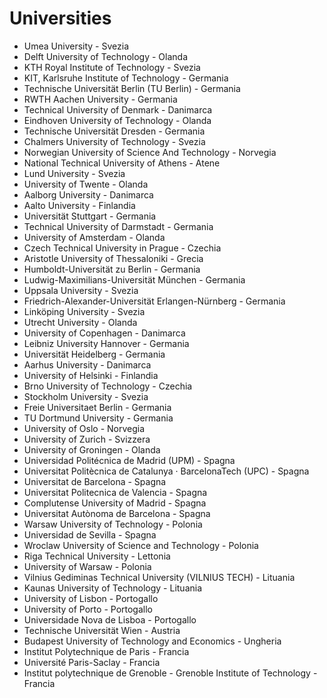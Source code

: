 # Universities
* Umea University - Svezia
* Delft University of Technology - Olanda
* KTH Royal Institute of Technology - Svezia
* KIT, Karlsruhe Institute of Technology - Germania
* Technische Universität Berlin (TU Berlin) - Germania
* RWTH Aachen University - Germania
* Technical University of Denmark - Danimarca
* Eindhoven University of Technology - Olanda
* Technische Universität Dresden - Germania
* Chalmers University of Technology - Svezia
* Norwegian University of Science And Technology - Norvegia
* National Technical University of Athens - Atene
* Lund University - Svezia
* University of Twente - Olanda
* Aalborg University - Danimarca
* Aalto University - Finlandia
* Universität Stuttgart - Germania
* Technical University of Darmstadt - Germania
* University of Amsterdam - Olanda
* Czech Technical University in Prague - Czechia
* Aristotle University of Thessaloniki - Grecia
* Humboldt-Universität zu Berlin - Germania
* Ludwig-Maximilians-Universität München - Germania
* Uppsala University - Svezia
* Friedrich-Alexander-Universität Erlangen-Nürnberg - Germania
* Linköping University - Svezia
* Utrecht University - Olanda
* University of Copenhagen - Danimarca
* Leibniz University Hannover - Germania
* Universität Heidelberg - Germania
* Aarhus University - Danimarca
* University of Helsinki - Finlandia
* Brno University of Technology - Czechia
* Stockholm University - Svezia
* Freie Universitaet Berlin - Germania
* TU Dortmund University - Germania
* University of Oslo - Norvegia
* University of Zurich - Svizzera
* University of Groningen - Olanda
* Universidad Politécnica de Madrid (UPM) - Spagna
* Universitat Politècnica de Catalunya · BarcelonaTech (UPC) - Spagna
* Universitat de Barcelona - Spagna
* Universitat Politecnica de Valencia - Spagna
* Complutense University of Madrid - Spagna
* Universitat Autònoma de Barcelona - Spagna
* Warsaw University of Technology - Polonia
* Universidad de Sevilla - Spagna
* Wroclaw University of Science and Technology - Polonia
* Riga Technical University - Lettonia
*  University of Warsaw - Polonia
*  Vilnius Gediminas Technical University (VILNIUS TECH) - Lituania
*  Kaunas University of Technology - Lituania
*  University of Lisbon - Portogallo
*  University of Porto - Portogallo
*  Universidade Nova de Lisboa - Portogallo
*  Technische Universität Wien - Austria
*  Budapest University of Technology and Economics - Ungheria
*  Institut Polytechnique de Paris - Francia
*  Université Paris-Saclay - Francia
*  Institut polytechnique de Grenoble - Grenoble Institute of Technology - Francia
